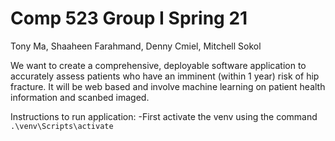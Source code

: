 # Comp 523 Group I Spring 21
Tony Ma, Shaaheen Farahmand, Denny Cmiel, Mitchell Sokol

We want to create a comprehensive, deployable software application to accurately assess patients who have an imminent (within 1 year) risk of hip fracture. It will be web based and involve machine learning on patient health information and scanbed imaged.


Instructions to run application:
-First activate the venv using the command `.\venv\Scripts\activate`
